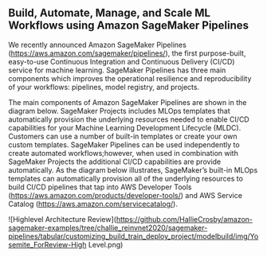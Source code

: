 ## Build, Automate, Manage, and Scale ML Workflows using Amazon SageMaker Pipelines

We recently announced Amazon SageMaker Pipelines (https://aws.amazon.com/sagemaker/pipelines/), the first purpose-built, easy-to-use Continuous Integration and Continuous Delivery (CI/CD) service for machine learning. SageMaker Pipelines has three main components which improves the operational resilience and reproducibility of your workflows: pipelines, model registry, and projects. 

The main components of Amazon SageMaker Pipelines are shown in the diagram below. SageMaker Projects includes MLOps templates that automatically provision the underlying resources needed to enable CI/CD capabilities for your Machine Learning Development Lifecycle (MLDC). Customers can use a number of built-in templates or create your own custom templates. SageMaker Pipelines can be used independently to create automated workflows;however, when used in combination with SageMaker Projects the additional CI/CD capabilities are provide automatically. As the diagram below illustrates, SageMaker’s built-in MLOps templates can automatically provision all of the underlying resources to build CI/CD pipelines that tap into AWS Developer Tools (https://aws.amazon.com/products/developer-tools/) and AWS Service Catalog (https://aws.amazon.com/servicecatalog/).

![Highlevel Architecture Review](https://github.com/HallieCrosby/amazon-sagemaker-examples/tree/challie_reinvnet2020/sagemaker-pipelines/tabular/customizing_build_train_deploy_project/modelbuild/img/Yosemite_ForReview-High Level.png)

